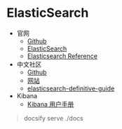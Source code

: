 # ElasticSearch

- 官网
  - [Github](https://github.com/elastic)
  - [ElasticSearch](https://www.elastic.co/products/elasticsearch)
  - [Elasticsearch Reference](https://www.elastic.co/guide/en/elasticsearch/reference/current/index.html)
- 中文社区
  - [Github](https://github.com/elasticsearch-cn)
  - [网站](https://elasticsearch.cn/)
  - [elasticsearch-definitive-guide](https://github.com/elasticsearch-cn/elasticsearch-definitive-guide)
- Kibana
  - [Kibana 用户手册](https://www.elastic.co/guide/cn/kibana/current/index.html)



> docsify serve ./docs